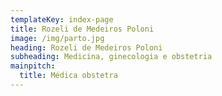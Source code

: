 ```yaml
---
templateKey: index-page
title: Rozeli de Medeiros Poloni
image: /img/parto.jpg
heading: Rozeli de Medeiros Poloni
subheading: Medicina, ginecologia e obstetria
mainpitch:
  title: Médica obstetra
---
```

